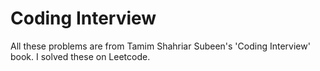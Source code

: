 # Coding Interview
All these problems are from Tamim Shahriar Subeen's 'Coding Interview' book. I solved these on Leetcode.

